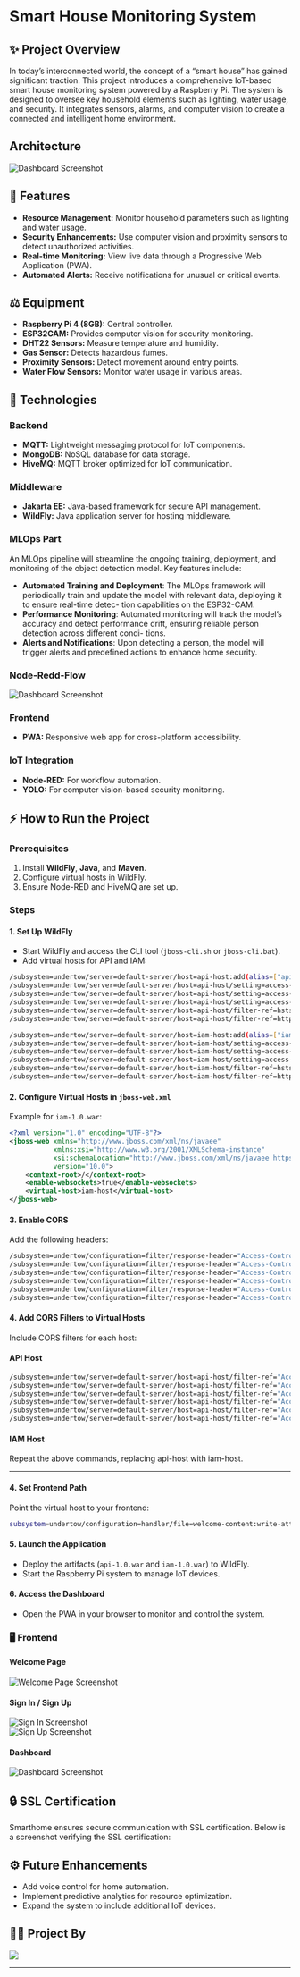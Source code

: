 # Smart House Monitoring System

## ✨ Project Overview
In today’s interconnected world, the concept of a “smart house” has gained significant traction. This project introduces a comprehensive IoT-based smart house monitoring system powered by a Raspberry Pi. The system is designed to oversee key household elements such as lighting, water usage, and security. It integrates sensors, alarms, and computer vision to create a connected and intelligent home environment.
## Architecture 
![Dashboard Screenshot](/images/architecture.png)
## 🔧 Features
- **Resource Management:** Monitor household parameters such as lighting and water usage.
- **Security Enhancements:** Use computer vision and proximity sensors to detect unauthorized activities.
- **Real-time Monitoring:** View live data through a Progressive Web Application (PWA).
- **Automated Alerts:** Receive notifications for unusual or critical events.

## ⚖️ Equipment
- **Raspberry Pi 4 (8GB):** Central controller.
- **ESP32CAM:** Provides computer vision for security monitoring.
- **DHT22 Sensors:** Measure temperature and humidity.
- **Gas Sensor:** Detects hazardous fumes.
- **Proximity Sensors:** Detect movement around entry points.
- **Water Flow Sensors:** Monitor water usage in various areas.

## 🚀 Technologies
### Backend
- **MQTT:** Lightweight messaging protocol for IoT components.
- **MongoDB:** NoSQL database for data storage.
- **HiveMQ:** MQTT broker optimized for IoT communication.

### Middleware
- **Jakarta EE:** Java-based framework for secure API management.
- **WildFly:** Java application server for hosting middleware.
### MLOps Part
An MLOps pipeline will streamline the ongoing training, deployment, and monitoring of the
object detection model. Key features include:

- **Automated Training and Deployment**: The MLOps framework will periodically
train and update the model with relevant data, deploying it to ensure real-time detec-
tion capabilities on the ESP32-CAM.
- **Performance Monitoring**: Automated monitoring will track the model’s accuracy
and detect performance drift, ensuring reliable person detection across different condi-
tions.
- **Alerts and Notifications**: Upon detecting a person, the model will trigger alerts and
predefined actions to enhance home security.
### Node-Redd-Flow
![Dashboard Screenshot](/images/node-red_flow.png)

### Frontend
- **PWA:** Responsive web app for cross-platform accessibility.

### IoT Integration
- **Node-RED:** For workflow automation.
- **YOLO:** For computer vision-based security monitoring.

## ⚡ How to Run the Project

### Prerequisites
1. Install **WildFly**, **Java**, and **Maven**.
2. Configure virtual hosts in WildFly.
3. Ensure Node-RED and HiveMQ are set up.

### Steps

#### 1. Set Up WildFly
- Start WildFly and access the CLI tool (`jboss-cli.sh` or `jboss-cli.bat`).
- Add virtual hosts for API and IAM:

```bash
/subsystem=undertow/server=default-server/host=api-host:add(alias=["api.yourdomain.me"],default-web-module="api-1.0.war")
/subsystem=undertow/server=default-server/host=api-host/setting=access-log:add
/subsystem=undertow/server=default-server/host=api-host/setting=access-log:write-attribute(name=pattern,value="combined")
/subsystem=undertow/server=default-server/host=api-host/setting=access-log:write-attribute(name=prefix,value="api-yourapp")
/subsystem=undertow/server=default-server/host=api-host/filter-ref=hsts:add(predicate="equals(%p,8443)")
/subsystem=undertow/server=default-server/host=api-host/filter-ref=http-to-https:add(predicate="equals(%p,8080)")
```
```bash
/subsystem=undertow/server=default-server/host=iam-host:add(alias=["iam.yourdomain.me"],default-web-module="iam-1.0.war")
/subsystem=undertow/server=default-server/host=iam-host/setting=access-log:add
/subsystem=undertow/server=default-server/host=iam-host/setting=access-log:write-attribute(name=pattern,value="combined")
/subsystem=undertow/server=default-server/host=iam-host/setting=access-log:write-attribute(name=prefix,value="iam-yourapp")
/subsystem=undertow/server=default-server/host=iam-host/filter-ref=hsts:add(predicate="equals(%p,8443)")
/subsystem=undertow/server=default-server/host=iam-host/filter-ref=http-to-https:add(predicate="equals(%p,8080)")
```

#### 2. Configure Virtual Hosts in `jboss-web.xml`
Example for `iam-1.0.war`:
```xml
<?xml version="1.0" encoding="UTF-8"?>
<jboss-web xmlns="http://www.jboss.com/xml/ns/javaee"
           xmlns:xsi="http://www.w3.org/2001/XMLSchema-instance"
           xsi:schemaLocation="http://www.jboss.com/xml/ns/javaee https://www.jboss.org/j2ee/schema/jboss-web_10_0.xsd"
           version="10.0">
    <context-root>/</context-root>
    <enable-websockets>true</enable-websockets>
    <virtual-host>iam-host</virtual-host>
</jboss-web>
```

#### 3. Enable CORS
Add the following headers:
```bash
/subsystem=undertow/configuration=filter/response-header="Access-Control-Allow-Origin":add(header-name="Access-Control-Allow-Origin",header-value="*")
/subsystem=undertow/configuration=filter/response-header="Access-Control-Allow-Methods":add(header-name="Access-Control-Allow-Methods",header-value="GET, POST, OPTIONS, HEAD, PUT, PATCH, DELETE")
/subsystem=undertow/configuration=filter/response-header="Access-Control-Allow-Headers":add(header-name="Access-Control-Allow-Headers",header-value="accept, authorization, content-type, x-requested-with")
/subsystem=undertow/configuration=filter/response-header="Access-Control-Expose-Headers":add(header-name="Access-Control-Expose-Headers",header-value="strict-transport-security, content-security-policy, content-type, content-encoding, date, location, last-modified, etag")
/subsystem=undertow/configuration=filter/response-header="Access-Control-Allow-Credentials":add(header-name="Access-Control-Allow-Credentials",header-value="true")
/subsystem=undertow/configuration=filter/response-header="Access-Control-Max-Age":add(header-name="Access-Control-Max-Age",header-value="1")
```
#### 4. Add CORS Filters to Virtual Hosts
Include CORS filters for each host:

#### API Host
```bash
/subsystem=undertow/server=default-server/host=api-host/filter-ref="Access-Control-Allow-Origin":add(predicate="regex(pattern='^(https:\/\/(?:.+\.)?yourdomain.me(?::\d{1,5})?)(\/.*\/?)?$',value=%{i,Origin},full-match=true)")
/subsystem=undertow/server=default-server/host=api-host/filter-ref="Access-Control-Allow-Methods":add(predicate="regex(pattern='^(https:\/\/(?:.+\.)?yourdomain.me(?::\d{1,5})?)(\/.*\/?)?$',value=%{i,Origin},full-match=true)")
/subsystem=undertow/server=default-server/host=api-host/filter-ref="Access-Control-Allow-Headers":add(predicate="regex(pattern='^(https:\/\/(?:.+\.)?yourdomain.me(?::\d{1,5})?)(\/.*\/?)?$',value=%{i,Origin},full-match=true)")
/subsystem=undertow/server=default-server/host=api-host/filter-ref="Access-Control-Expose-Headers":add(predicate="regex(pattern='^(https:\/\/(?:.+\.)?yourdomain.me(?::\d{1,5})?)(\/.*\/?)?$',value=%{i,Origin},full-match=true)")
/subsystem=undertow/server=default-server/host=api-host/filter-ref="Access-Control-Allow-Credentials":add(predicate="regex(pattern='^(https:\/\/(?:.+\.)?yourdomain.me(?::\d{1,5})?)(\/.*\/?)?$',value=%{i,Origin},full-match=true)")
/subsystem=undertow/server=default-server/host=api-host/filter-ref="Access-Control-Max-Age":add(predicate="regex(pattern='^(https:\/\/(?:.+\.)?yourdomain.me(?::\d{1,5})?)(\/.*\/?)?$',value=%{i,Origin},full-match=true)")
```

#### IAM Host
Repeat the above commands, replacing api-host with iam-host.

---


#### 4. Set Frontend Path
Point the virtual host to your frontend:
```bash
subsystem=undertow/configuration=handler/file=welcome-content:write-attribute(name=path,value="<PATH_TO_WWW>/yourfront")
```

#### 5. Launch the Application
- Deploy the artifacts (`api-1.0.war` and `iam-1.0.war`) to WildFly.
- Start the Raspberry Pi system to manage IoT devices.

#### 6. Access the Dashboard
- Open the PWA in your browser to monitor and control the system.

### 🖥️ Frontend
#### Welcome Page
![Welcome Page Screenshot](/images/home.png)

#### Sign In / Sign Up
![Sign In Screenshot](/images/login.png)  
![Sign Up Screenshot](/images/signup.png)

#### Dashboard
![Dashboard Screenshot](/images/dashboard.png)

## 🔒 SSL Certification
Smarthome ensures secure communication with SSL certification. Below is a screenshot verifying the SSL certification:
## ⚙️ Future Enhancements
- Add voice control for home automation.
- Implement predictive analytics for resource optimization.
- Expand the system to include additional IoT devices.


## **🧑‍💻 Project By**

<a href="https://github.com/AnasBenAmor10/Smart_House_Monitoring_System/graphs/contributors">
    <img src="https://contrib.rocks/image?repo=AymenKtari01/Smart_House_Monitoring_System" />
</a>

---